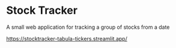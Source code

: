 # Stock Tracker

A small web application for tracking a group of stocks from a date

https://stocktracker-tabula-tickers.streamlit.app/
